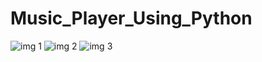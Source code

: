# Music_Player_Using_Python
![img 1](https://github.com/rahulrmahato/Music_Player_Using_Python/assets/82278176/7ab7754d-7f0e-4abd-99b0-4d46b7e4e5c7)
![img 2](https://github.com/rahulrmahato/Music_Player_Using_Python/assets/82278176/ca373991-1dee-4302-9bba-d5baace7ac8b)
![img 3](https://github.com/rahulrmahato/Music_Player_Using_Python/assets/82278176/a8c89277-90b1-4d1d-95c0-e213602cc2af)
